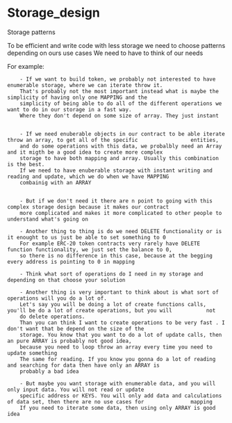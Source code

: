 # Storage_design
Storage patterns

To be efficient and write code with less storage we need to choose patterns depending on ours use cases
We need to have to think of our needs

For example:
        
        - If we want to build token, we probably not interested to have enumerable storage, where we can iterate throw it.
        That's probably not the most important instead what is maybe the simplicity of having only one MAPPING and the 
        simplicity of being able to do all of the different operations we want to do in our storage in a fast way.
        Where they don't depend on some size of array. They just instant
        
        
        - If we need enuberable objects in our contract to be able iterate throw an array, to get all of the specific                 entities,
        and do some operations with this data, we probalbly need an Array and it migth be a good idea to create more complex 
        storage to have both mapping and array. Usually this combination is the best.
        If we need to have enuberable storage with instant writing and reading and update, which we do when we have MAPPING
        combainig with an ARRAY
        
        
        - But if we don't need it there are n point to going with this complex storage design because it makes our contract 
        more complicated and makes it more complicated to other people to understand what's going on
        
        - Another thing to thing is do we need DELETE functionality or is it enought to us just be able to set something to 0
        For example ERC-20 token contracts very rarely have DELETE function functionality, we just set the balance to 0,
        so there is no difference in this case, because at the begging every address is pointing to 0 in mapping
        
        - Think what sort of operations do I need in my storage and depending on that choose your solution
        
        - Another thing is very important to think about is what sort of operations will you do a lot of.
        Let's say you will be doing a lot of create functions calls, you'll be do a lot of create operations, but you will           not
        do delete operations.
        Than you can think I want to create operations to be very fast . I don't want that be depend on the size of the
        storage. You know that you want to do a lot of update calls, then an pure ARRAY is probably not good idea,
        because you need to loop throw an array every time you need to update something
        The same for reading. If you know you gonna do a lot of reading and searching for data then have only an ARRAY is 
        probably a bad idea
        
        - But maybe you want storage with enumerable data, and you will only input data. You will not read or update 
        specific address or KEYS. You will only add data and calculations of data set, then there are no use cases for               mapping
        If you need to iterate some data, then using only ARRAY is good idea
        
